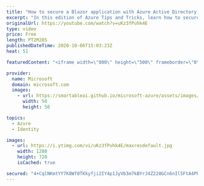 ```yaml
---
title: "How to secure a Blazor application with Azure Active Directory | Azure Tips and Tricks"
excerpt: "In this edition of Azure Tips and Tricks, learn how to secure a Blazor WebAssembly application with Azure Active Directory.   For more tips and tricks, visit: https://aka.ms/azuretipsandtricks   Get started with 12 months of free services and $200 USD in credit. Create your free account today with Microsoft"
originalUrl: https://youtube.com/watch?v=uKz3fPuhk4E
type: video
price: Free
length: PT2M28S
publishedDateTime: 2020-10-06T15:03:23Z
heat: 51

featuredContent: "<iframe width=\"800\" height=\"500\" frameborder=\"0\" src=\"https://www.youtube.com/embed/uKz3fPuhk4E\" allow=\"accelerometer; autoplay; encrypted-media; gyroscope; picture-in-picture\" allowfullscreen></iframe>"

provider:
  name: Microsoft
  domain: microsoft.com
  images:
    - url: https://smartableai.github.io/microsoft-azure/assets/images/organizations/microsoft.com-50x50.jpg
      width: 50
      height: 50

topics:
  - Azure
  - Identity

images:
  - url: https://i.ytimg.com/vi/uKz3fPuhk4E/maxresdefault.jpg
    width: 1280
    height: 720
    isCached: true

secured: "4+CqlNKmtYY7K8Wf0TKkyfji2IY4p1JyVb3m7kBYrJ4Z220GCn6nIl5FtA4PPmQe2eGpDe1vTpBtcKqABe5u90X2vkzLd86A9vdRF035fgVPmB17L1sjuOYykEPj4JsceRj7Gdf/XXEcKMmxeCTMNGtKOWbfSDS///a52qyHPZr0xYzduRglOZzEtcpKNSAXohMypFvmf9dUdRpuzb7lzER72SZq79pd7xoiEuHJDlRaIOk10OGpYNGydhQcfyi0THn6+KSlbPUy++wRRNsJPFehy1BFNE+H6KQOOsjD4+3GasEYIwCuuxZD/4hmz2ZZI6LQ9bCjN6mMzFPQS2tX9Pa2qVyEepgUXKge5PnVccvnhOgaNhuorodv0QebYSJsaiu97l3uPXcUtfHC6YwCzqx89WJQxfLvxyvnPn2/omg=;KGMXBQuBNnrULmcd+K4Dzw=="
---
```



